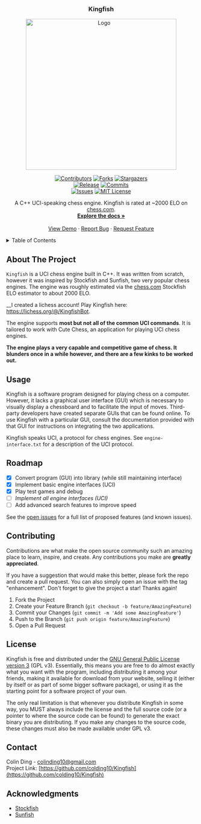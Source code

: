 <div align="center">

<h3 align="center">Kingfish</h3>

<div align="center">
  <a href="https://github.com/colding10/Kingfish">
      <img src="https://raw.githubusercontent.com/colding10/Kingfish/adfcef6b83760c19fe876664bf6e46cd3c141152/images/logo.jpeg" alt="Logo" width="400" height="400">
  </a>

  [![Contributors][contributors-shield]][contributors-url]
  [![Forks][forks-shield]][forks-url]
  [![Stargazers][stars-shield]][stars-url]
  <br/>
  [![Release][release-badge]][release-link]
  [![Commits][commits-badge]][commits-link]
  <br/>
  [![Issues][issues-shield]][issues-url]
  [![MIT License][license-shield]][license-url]
</div>

  <p align="center">
    A C++ UCI-speaking chess engine. Kingfish is rated at ~2000 ELO on <a href="https://chess.com">chess.com</a>.
    <br />
    <a href="https://github.com/colding10/Kingfish"><strong>Explore the docs »</strong></a>
    <br />
    <br />
    <a href="https://github.com/colding10/Kingfish">View Demo</a>
    ·
    <a href="https://github.com/colding10/Kingfish/issues">Report Bug</a>
    ·
    <a href="https://github.com/colding10/Kingfish/issues">Request Feature</a>
  </p>
</div>

<!-- TABLE OF CONTENTS -->

<details>
  <summary>Table of Contents</summary>
  <ol>
    <li>
      <a href="#about-the-project">About The Project</a>
    </li>
    <li><a href="#usage">Usage</a></li>
    <li><a href="#roadmap">Roadmap</a></li>
    <li><a href="#license">License</a></li>
    <li><a href="#contact">Contact</a></li>
    <li><a href="#acknowledgments">Acknowledgments</a></li>
  </ol>
</details>

<!-- ABOUT THE PROJECT -->

## About The Project

`Kingfish` is a UCI chess engine built in C++. It was written from scratch, however it was inspired by Stockfish and Sunfish, two very popular chess engines. The engine was roughly estimated via the [chess.com](chess.com) Stockfish ELO estimator to about 2000 ELO.

__I created a lichess account! Play Kingfish here: https://lichess.org/@/KingfishBot.

The engine supports __most but not all of the common UCI commands__. It is tailored to work with Cute Chess, an application for playing UCI chess engines.

__The engine plays a very capable and competitive game of chess. It blunders once in a while however, and there are a few kinks to be worked out.__

## Usage

Kingfish is a software program designed for playing chess on a computer. However, it lacks a graphical user interface (GUI) which is necessary to visually display a chessboard and to facilitate the input of moves. Third-party developers have created separate GUIs that can be found online. To use Kingfish with a particular GUI, consult the documentation provided with that GUI for instructions on integrating the two applications.

Kingfish speaks UCI, a protocol for chess engines. See `engine-interface.txt` for a description of the UCI protocol.

## Roadmap

* [X] Convert program (GUI) into library (while still maintaining interface)
* [X] Implement basic engine interfaces (UCI)
* [X] Play test games and debug
* [ ] _Implement all engine interfaces (UCI)_
* [ ] Add advanced search features to improve speed

See the [open issues](https://github.com/colding10/Kingfish/issues) for a full list of proposed features (and known issues).

<!-- CONTRIBUTING -->

## Contributing

Contributions are what make the open source community such an amazing place to learn, inspire, and create. Any contributions you make are __greatly appreciated__.

If you have a suggestion that would make this better, please fork the repo and create a pull request. You can also simply open an issue with the tag "enhancement".
Don't forget to give the project a star! Thanks again!

1. Fork the Project
2. Create your Feature Branch (`git checkout -b feature/AmazingFeature`)
3. Commit your Changes (`git commit -m 'Add some AmazingFeature'`)
4. Push to the Branch (`git push origin feature/AmazingFeature`)
5. Open a Pull Request

<!-- LICENSE -->

## License

Kingfish is free and distributed under the
[GNU General Public License version 3][license-url] (GPL v3). Essentially,
this means you are free to do almost exactly what you want with the program,
including distributing it among your friends, making it available for download
from your website, selling it (either by itself or as part of some bigger
software package), or using it as the starting point for a software project of
your own.

The only real limitation is that whenever you distribute Kingfish in some way,
you MUST always include the license and the full source code (or a pointer to
where the source code can be found) to generate the exact binary you are
distributing. If you make any changes to the source code, these changes must
also be made available under GPL v3.

## Contact

Colin Ding - colinding10@gmail.com
<br/>
Project Link: [https://github.com/colding10/Kingfish](https://github.com/colding10/Kingfish)

## Acknowledgments

* [Stockfish](https://github.com/official-stockfish/Stockfish)
* [Sunfish](https://github.com/thomasahle/sunfish)

<!-- LINKS -->
[contributors-url]: https://github.com/colding10/Kingfish/graphs/contributors
[forks-url]: https://github.com/colding10/Kingfish/network/members
[stars-url]: https://github.com/colding10/Kingfish/stargazers
[issues-url]: https://github.com/colding10/Kingfish/issues
[license-url]: https://github.com/colding10/Kingfish/blob/master/LICENSE

[contributors-shield]: https://img.shields.io/github/contributors/colding10/Kingfish.svg?style=for-the-badge&color=success
[forks-shield]: https://img.shields.io/github/forks/colding10/Kingfish.svg?style=for-the-badge&color=success
[stars-shield]: https://img.shields.io/github/stars/colding10/Kingfish.svg?style=for-the-badge&color=success
[issues-shield]: https://img.shields.io/github/issues/colding10/Kingfish.svg?style=for-the-badge&color=success
[license-shield]: https://img.shields.io/github/license/colding10/Kingfish.svg?style=for-the-badge&color=success

[release-badge]:      https://img.shields.io/github/v/release/colding10/Kingfish?style=for-the-badge&label=official%20release
[commits-badge]:      https://img.shields.io/github/commits-since/colding10/Kingfish/latest?style=for-the-badge
[release-link]:       https://github.com/colding10/Kingfish/releases/latest
[commits-link]:       https://github.com/colding10/Kingfish/commits/master
